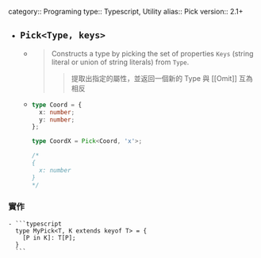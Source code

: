 category:: Programing
type:: Typescript, Utility
alias:: Pick
version:: 2.1+

- ## `Pick<Type, keys>`
	- > Constructs a type by picking the set of properties `Keys` (string literal or union of string literals) from `Type`.
	  >> 提取出指定的屬性，並返回一個新的 Type
	  與 [[Omit]] 互為相反
	- ```typescript
	  type Coord = {
	    x: number;
	    y: number;
	  };
	  
	  type CoordX = Pick<Coord, 'x'>;
	  
	  /*
	  {
	    x: number
	  }
	  */
	  ```
### 實作
	- ```typescript
	  type MyPick<T, K extends keyof T> = {
	    [P in K]: T[P];
	  }
	  ```